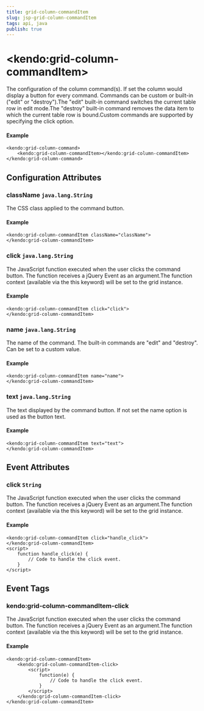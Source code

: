 ```yaml
---
title: grid-column-commandItem
slug: jsp-grid-column-commandItem
tags: api, java
publish: true
---
```


# \<kendo:grid-column-commandItem\>

The configuration of the column command(s). If set the column would display a button for every command. Commands can be custom or built-in ("edit" or "destroy").The "edit" built-in command switches the current table row in edit mode.The "destroy" built-in command removes the data item to which the current table row is bound.Custom commands are supported by specifying the click option.

#### Example
    <kendo:grid-column-command>
        <kendo:grid-column-commandItem></kendo:grid-column-commandItem>
    </kendo:grid-column-command>

## Configuration Attributes

### className `java.lang.String`

The CSS class applied to the command button.

#### Example
    <kendo:grid-column-commandItem className="className">
    </kendo:grid-column-commandItem>

### click `java.lang.String`

The JavaScript function executed when the user clicks the command button. The function receives a jQuery Event as an argument.The function context (available via the this keyword) will be set to the grid instance.

#### Example
    <kendo:grid-column-commandItem click="click">
    </kendo:grid-column-commandItem>

### name `java.lang.String`

The name of the command. The built-in commands are "edit" and "destroy". Can be set to a custom value.

#### Example
    <kendo:grid-column-commandItem name="name">
    </kendo:grid-column-commandItem>

### text `java.lang.String`

The text displayed by the command button. If not set the name option is used as the button text.

#### Example
    <kendo:grid-column-commandItem text="text">
    </kendo:grid-column-commandItem>


## Event Attributes

### click `String`

The JavaScript function executed when the user clicks the command button. The function receives a jQuery Event as an argument.The function context (available via the this keyword) will be set to the grid instance.


#### Example
    <kendo:grid-column-commandItem click="handle_click">
    </kendo:grid-column-commandItem>
    <script>
        function handle_click(e) {
            // Code to handle the click event.
        }
    </script>

## Event Tags

### kendo:grid-column-commandItem-click

The JavaScript function executed when the user clicks the command button. The function receives a jQuery Event as an argument.The function context (available via the this keyword) will be set to the grid instance.


#### Example
    <kendo:grid-column-commandItem>
        <kendo:grid-column-commandItem-click>
            <script>
                function(e) {
                    // Code to handle the click event.
                }
            </script>
        </kendo:grid-column-commandItem-click>
    </kendo:grid-column-commandItem>

